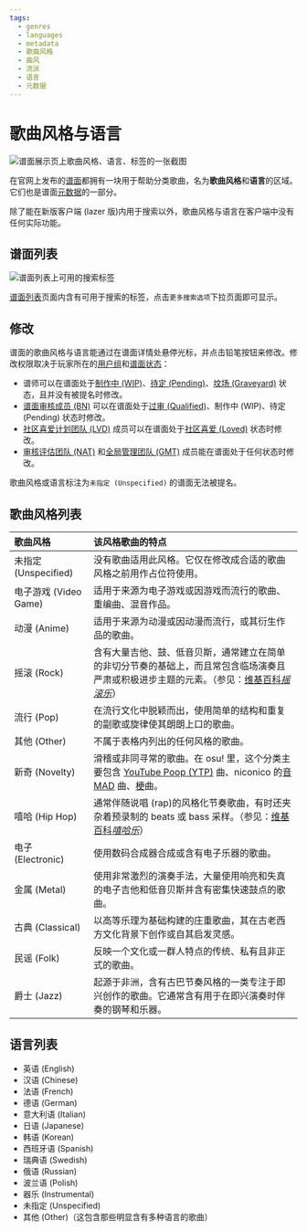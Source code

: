 ```yaml
---
tags:
  - genres
  - languages
  - metadata
  - 歌曲风格
  - 曲风
  - 流派
  - 语言
  - 元数据
---
```


# 歌曲风格与语言

![谱面展示页上歌曲风格、语言、标签的一张截图](img/beatmap-info.png "歌曲风格与语言都在谱面展示页上列出。")

在官网上发布的[谱面](/wiki/Beatmap)都拥有一块用于帮助分类歌曲，名为**歌曲风格**和**语言**的区域。它们也是谱面[元数据](/wiki/Beatmap_Editor/Song_Setup#歌曲信息设定与相关信息设定(song-and-map-meta-data))的一部分。

除了能在新版客户端 (lazer 版)内用于搜索以外，歌曲风格与语言在客户端中没有任何实际功能。

## 谱面列表

![谱面列表上可用的搜索标签](img/beatmap-listing.png?1)

[谱面列表](https://osu.ppy.sh/beatmapsets)页面内含有可用于搜索的标签，点击`更多搜索选项`下拉页面即可显示。

## 修改

谱面的歌曲风格与语言能通过在谱面详情处悬停光标，并点击铅笔按钮来修改。修改权限取决于玩家所在的[用户组](/wiki/People/The_Team#用户组)和[谱面状态](/wiki/Beatmap/Category#谱面类别)：

- 谱师可以在谱面处于[制作中 (WIP)](/wiki/Beatmap/Category#work-in-progress-和-pending)、[待定 (Pending)](/wiki/Beatmap/Category#work-in-progress-和-pending)、[坟场 (Graveyard)](/wiki/Beatmap/Category#graveyard) 状态，且并没有被提名<!-- TODO: link -->时修改。
- [谱面审核成员 (BN)](/wiki/People/The_Team/Beatmap_Nominators) 可以在谱面处于[过审 (Qualified)](/wiki/Beatmap/Category#qualified)、制作中 (WIP)、待定 (Pending) 状态时修改。
- [社区喜爱计划团队 (LVD)](/wiki/People/The_Team/Project_Loved_Team) 成员可以在谱面处于[社区喜爱 (Loved)](/wiki/Beatmap/Category#loved) 状态时修改。
- [审核评估团队 (NAT)](/wiki/People/The_Team/Nomination_Assessment_Team) 和[全局管理团队 (GMT)](/wiki/People/The_Team/Global_Moderation_Team) 成员能在谱面处于任何状态时修改。

歌曲风格或语言标注为`未指定 (Unspecified)` 的谱面无法被提名<!-- TODO: link -->。

## 歌曲风格列表

| 歌曲风格 | 该风格歌曲的特点 |
| :-- | :-- |
| 未指定 (Unspecified) | 没有歌曲适用此风格。它仅在修改成合适的歌曲风格之前用作占位符使用。 |
| 电子游戏 (Video Game) | 适用于来源为电子游戏或因游戏而流行的歌曲、重编曲、混音作品。 |
| 动漫 (Anime) | 适用于来源为动漫或因动漫而流行，或其衍生作品的歌曲。 |
| 摇滚 (Rock) | 含有大量吉他、鼓、低音贝斯，通常建立在简单的非切分节奏的基础上，而且常包含临场演奏且严肃或积极进步主题的元素。（参见：[维基百科*摇滚乐*](https://zh.wikipedia.org/wiki/%E6%91%87%E6%BB%9A%E4%B9%90)） |
| 流行 (Pop) | 在流行文化中脱颖而出，使用简单的结构和重复的副歌或旋律使其朗朗上口的歌曲。 |
| 其他 (Other) | 不属于表格内列出的任何风格的歌曲。 |
| 新奇 (Novelty) | 滑稽或非同寻常的歌曲。在 osu! 里，这个分类主要包含 [YouTube Poop (YTP)](https://en.wikipedia.org/wiki/YouTube_Poop) 曲、niconico 的[音 MAD](http://zh.moegirl.org.cn/%E9%9F%B3MAD) 曲、[梗](https://zh.moegirl.org.cn/%E6%A2%97)曲。 |
| 嘻哈 (Hip Hop) | 通常伴随说唱 (rap)的风格化节奏歌曲，有时还夹杂着预录制的 beats 或 bass 采样。（参见：[维基百科*嘻哈乐*](https://zh.wikipedia.org/wiki/%E5%98%BB%E5%93%88%E9%9F%B3%E6%A8%82)） |
| 电子 (Electronic) | 使用数码合成器合成或含有电子乐器的歌曲。 |
| 金属 (Metal) | 使用非常激烈的演奏手法，大量使用响亮和失真的电子吉他和低音贝斯并含有密集快速鼓点的歌曲。 |
| 古典 (Classical) | 以高等乐理为基础构建的庄重歌曲，其在古老西方文化背景下创作或自其启发灵感。 |
| 民谣 (Folk) | 反映一个文化或一群人特点的传统、私有且非正式的歌曲。 |
| 爵士 (Jazz) | 起源于非洲，含有古巴节奏风格的一类专注于即兴创作的歌曲。它通常含有用于在即兴演奏时伴奏的钢琴和乐器。 |

## 语言列表

- 英语 (English)
- 汉语 (Chinese)
- 法语 (French)
- 德语 (German)
- 意大利语 (Italian)
- 日语 (Japanese)
- 韩语 (Korean)
- 西班牙语 (Spanish)
- 瑞典语 (Swedish)
- 俄语 (Russian)
- 波兰语 (Polish)
- 器乐 (Instrumental)
- 未指定 (Unspecified)
- 其他 (Other)（这包含那些明显含有多种语言的歌曲）
